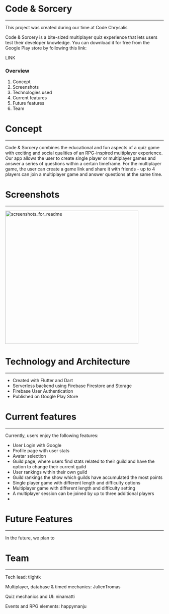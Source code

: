 # Code & Sorcery
---

This project was created during our time at Code Chrysalis

Code & Sorcery is a bite-sized multiplayer quiz experience that lets users test their developer knowledge. You can download it for free from the Google Play store by following this link:

LINK

### Overview

1. Concept
2. Screenshots
3. Technologies used
4. Current features
5. Future features
6. Team

# Concept

---

Code & Sorcery combines the educational and fun aspects of a quiz game with exciting and social qualities of an RPG-inspired multiplayer experience. Our app allows the user to create single player or multiplayer games and answer a series of questions within a certain timeframe. For the multiplayer game, the user can create a game link and share it with friends - up to 4 players can join a multiplayer game and answer questions at the same time. 

# **Screenshots**

---

<img width="423" alt="screenshots_for_readme" src="https://user-images.githubusercontent.com/65750361/102456339-545a5900-4084-11eb-8a81-5e07c36705b5.png">


# Technology and Architecture

---

- Created with Flutter and Dart
- Serverless backend using Firebase Firestore and Storage
- Firebase User Authentication
- Published on Google Play Store

# Current features

---

Currently, users enjoy the following features:

- User Login with Google
- Profile page with user stats
- Avatar selection
- Guild page, where users find stats related to their guild and have the option to change their current guild
- User rankings within their own guild
- Guild rankings the show which guilds have accumulated the most points
- Single player game with different length and difficulty options
- Multiplayer game with different length and difficulty setting
- A multiplayer session can be joined by up to three additional players
- 

# Future Features

---

In the future, we plan to 

# Team

---

Tech lead:  tlightk

Multiplayer, database & timed mechanics: JulienTromas

Quiz mechanics and UI: ninamatti

Events and RPG elements: happymanju
